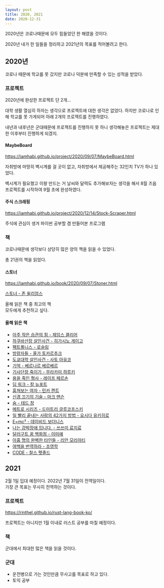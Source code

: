 ```yaml
---
layout: post
title: 2020, 2021
date: 2020-12-31
---
```


2020년은 코로나때문에 모두 힘들었던 한 해였을 것이다.  

2020년 내가 한 일들을 정리하고 2021년의 목표를 적어볼려고 한다.

## 2020년
코로나 때문에 학교를 못 갔지만 코로나 덕분에 만족할 수 있는 성적을 받았다.  

### 프로젝트

2020년에 완성한 프로젝트 단 2개...  

대학 생활 열심히 하자는 생각으로 프로젝트에 대한 생각은 없었다. 하지만 코로나로 인해 학교를 못 가게되어 아래 2개의 프로젝트를 진행하였다.  

내년과 내후년은 군대때문에 프로젝트를 진행하지 못 하니 생각해놓은 프로젝트는 제대한 이후부터 진행하게 되겠지.

#### MaybeBoard

<https://iamhabi.github.io/project/2020/09/07/MaybeBoard.html>

자취방에 마땅히 벽시계를 걸 곳이 없고, 자취방에서 제공해주는 32인치 TV가 하나 있었다.  

벽시계가 필요했고 이왕 만드는 거 날씨와 달력도 추가해보자는 생각을 해서 8월 즈음 프로젝트를 시작하여 9월 초에 완성하였다.

#### 주식 스크래핑

<https://iamhabi.github.io/project/2020/12/14/Stock-Scraper.html>

주식에 관심이 생겨 파이썬 공부할 겸 만들어본 프로그램

### 책

코로나때문에 생각보다 상당히 많은 양의 책을 읽을 수 있었다.

총 21권의 책을 읽었다.

#### 스토너

<https://iamhabi.github.io/book/2020/09/07/Stoner.html>

[스토너 - 존 윌리엄스](http://www.kyobobook.co.kr/product/detailViewKor.laf?ejkGb=KOR&mallGb=KOR&barcode=9788925538297&orderClick=LEa&Kc=)

올해 읽은 책 중 최고의 책  
모두에게 추천하고 싶다.  

#### 올해 읽은 책

- [아주 작은 습관의 힘 - 제임스 클리어](http://www.kyobobook.co.kr/product/detailViewKor.laf?ejkGb=KOR&mallGb=KOR&barcode=9791162540640&orderClick=LEa&Kc=)
- [하쿠바산장 살인사건 - 히가시노 게이고](http://www.kyobobook.co.kr/product/detailViewKor.laf?ejkGb=KOR&mallGb=KOR&barcode=9788925569130&orderClick=LEa&Kc=)
- [팩트풀니스 - 로슬링](http://www.kyobobook.co.kr/product/detailViewKor.laf?ejkGb=KOR&mallGb=KOR&barcode=9788934985068&orderClick=LEa&Kc=)
- [방랑자들 - 올가 토카르추크](http://www.kyobobook.co.kr/product/detailViewKor.laf?ejkGb=KOR&mallGb=KOR&barcode=9788937444005&orderClick=LEa&Kc=)
- [도쿄대학 살인사건 - 사토 아유코](http://www.kyobobook.co.kr/product/detailViewKor.laf?ejkGb=KOR&mallGb=KOR&barcode=9788970129730&orderClick=LAG&Kc=)
- [기억 - 베르나르 베르베르](http://www.kyobobook.co.kr/product/detailViewKor.laf?ejkGb=KOR&mallGb=KOR&barcode=9788932920337&orderClick=LEa&Kc=)
- [기사단장 죽이기 - 무라카미 하루키](http://www.kyobobook.co.kr/product/detailViewKor.laf?ejkGb=KOR&mallGb=KOR&barcode=9788954646123&orderClick=LEa&Kc=)
- [용을 죽인 형사 - 레이프 페르손](http://www.kyobobook.co.kr/product/detailViewKor.laf?ejkGb=KOR&mallGb=KOR&barcode=9788954651462&orderClick=LEa&Kc=)
- [딥 워크 - 칼 뉴포트](http://www.kyobobook.co.kr/product/detailViewKor.laf?ejkGb=KOR&mallGb=KOR&barcode=9788937434082&orderClick=LEa&Kc=)
- [훔쳐보는 여자 - 민카 켄트](http://www.kyobobook.co.kr/product/detailViewKor.laf?ejkGb=KOR&mallGb=KOR&barcode=9791160073713&orderClick=LEa&Kc=)
- [신경 끄기의 기술 - 마크 맨슨](http://www.kyobobook.co.kr/product/detailViewKor.laf?ejkGb=KOR&mallGb=KOR&barcode=9788901219943&orderClick=LEa&Kc=)
- [숨 - 테드 창](http://www.kyobobook.co.kr/product/detailViewKor.laf?ejkGb=KOR&mallGb=KOR&barcode=9791164050277&orderClick=LAG&Kc=)
- [메트로 시리즈 - 드미트리 글루코프스키](http://www.kyobobook.co.kr/product/detailViewKor.laf?ejkGb=KOR&mallGb=KOR&barcode=9788959522064&orderClick=LEa&Kc=)
- [일 빨리 끝내는 사람의 42가지 방법 - 요시다 유키히로](http://www.kyobobook.co.kr/product/detailViewKor.laf?ejkGb=KOR&mallGb=KOR&barcode=9791190356565&orderClick=LEa&Kc=)
- [E=mc² - 데이비드 보더니스](http://www.kyobobook.co.kr/product/detailViewKor.laf?ejkGb=KOR&mallGb=KOR&barcode=9788901165851&orderClick=LEa&Kc=)
- [나는 강박장애 입니다. - 쓰쓰미 료지료](http://www.kyobobook.co.kr/product/detailViewKor.laf?ejkGb=KOR&mallGb=KOR&barcode=9788984458970&orderClick=LEa&Kc=)
- [달러구트 꿈 백화점 - 이미예](http://www.kyobobook.co.kr/product/detailViewKor.laf?ejkGb=KOR&mallGb=KOR&barcode=9791165341909&orderClick=LEa&Kc=)
- [아홉 명의 완벽한 타인들 - 리안 모리아티](http://www.kyobobook.co.kr/product/detailViewKor.laf?ejkGb=KOR&mallGb=KOR&barcode=9788947545211&orderClick=LEa&Kc=)
- [여백을 번역하라 - 조영학](http://www.kyobobook.co.kr/product/detailViewKor.laf?ejkGb=KOR&mallGb=KOR&barcode=9791157061297&orderClick=LEa&Kc=)
- [CODE - 찰스 펫졸드](http://www.kyobobook.co.kr/product/detailViewKor.laf?ejkGb=KOR&mallGb=KOR&barcode=9788966261253&orderClick=LEa&Kc=)

## 2021

2월 1일 입대 예정이다. 2022년 7월 31일이 전역일이다.  
가장 큰 목표는 무사히 전역하는 것이다.  

### 프로젝트

<https://rinthel.github.io/rust-lang-book-ko/>

프로젝트는 아니지만 1월 이내로 러스트 공부를 마칠 예정이다.  

### 책

군대에서 최대한 많은 책을 읽을 것이다.

### 군대

- 운전병으로 가는 것인만큼 무사고를 목표로 하고 있다.
- 토익 공부
